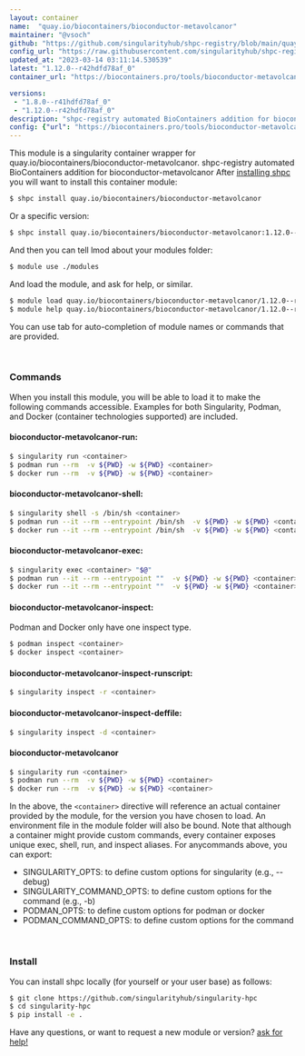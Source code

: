 ```yaml
---
layout: container
name:  "quay.io/biocontainers/bioconductor-metavolcanor"
maintainer: "@vsoch"
github: "https://github.com/singularityhub/shpc-registry/blob/main/quay.io/biocontainers/bioconductor-metavolcanor/container.yaml"
config_url: "https://raw.githubusercontent.com/singularityhub/shpc-registry/main/quay.io/biocontainers/bioconductor-metavolcanor/container.yaml"
updated_at: "2023-03-14 03:11:14.530539"
latest: "1.12.0--r42hdfd78af_0"
container_url: "https://biocontainers.pro/tools/bioconductor-metavolcanor"

versions:
 - "1.8.0--r41hdfd78af_0"
 - "1.12.0--r42hdfd78af_0"
description: "shpc-registry automated BioContainers addition for bioconductor-metavolcanor"
config: {"url": "https://biocontainers.pro/tools/bioconductor-metavolcanor", "maintainer": "@vsoch", "description": "shpc-registry automated BioContainers addition for bioconductor-metavolcanor", "latest": {"1.12.0--r42hdfd78af_0": "sha256:245e939d96d003c3b72f234d79ae525f8db574462752c8c291022c906c3565bc"}, "tags": {"1.8.0--r41hdfd78af_0": "sha256:b7430c2453301b364e155ed2b51e24f338cb1ae192b76639d5f241702f2b6dc7", "1.12.0--r42hdfd78af_0": "sha256:245e939d96d003c3b72f234d79ae525f8db574462752c8c291022c906c3565bc"}, "docker": "quay.io/biocontainers/bioconductor-metavolcanor"}
---
```


This module is a singularity container wrapper for quay.io/biocontainers/bioconductor-metavolcanor.
shpc-registry automated BioContainers addition for bioconductor-metavolcanor
After [installing shpc](#install) you will want to install this container module:


```bash
$ shpc install quay.io/biocontainers/bioconductor-metavolcanor
```

Or a specific version:

```bash
$ shpc install quay.io/biocontainers/bioconductor-metavolcanor:1.12.0--r42hdfd78af_0
```

And then you can tell lmod about your modules folder:

```bash
$ module use ./modules
```

And load the module, and ask for help, or similar.

```bash
$ module load quay.io/biocontainers/bioconductor-metavolcanor/1.12.0--r42hdfd78af_0
$ module help quay.io/biocontainers/bioconductor-metavolcanor/1.12.0--r42hdfd78af_0
```

You can use tab for auto-completion of module names or commands that are provided.

<br>

### Commands

When you install this module, you will be able to load it to make the following commands accessible.
Examples for both Singularity, Podman, and Docker (container technologies supported) are included.

#### bioconductor-metavolcanor-run:

```bash
$ singularity run <container>
$ podman run --rm  -v ${PWD} -w ${PWD} <container>
$ docker run --rm  -v ${PWD} -w ${PWD} <container>
```

#### bioconductor-metavolcanor-shell:

```bash
$ singularity shell -s /bin/sh <container>
$ podman run --it --rm --entrypoint /bin/sh  -v ${PWD} -w ${PWD} <container>
$ docker run --it --rm --entrypoint /bin/sh  -v ${PWD} -w ${PWD} <container>
```

#### bioconductor-metavolcanor-exec:

```bash
$ singularity exec <container> "$@"
$ podman run --it --rm --entrypoint ""  -v ${PWD} -w ${PWD} <container> "$@"
$ docker run --it --rm --entrypoint ""  -v ${PWD} -w ${PWD} <container> "$@"
```

#### bioconductor-metavolcanor-inspect:

Podman and Docker only have one inspect type.

```bash
$ podman inspect <container>
$ docker inspect <container>
```

#### bioconductor-metavolcanor-inspect-runscript:

```bash
$ singularity inspect -r <container>
```

#### bioconductor-metavolcanor-inspect-deffile:

```bash
$ singularity inspect -d <container>
```



#### bioconductor-metavolcanor

```bash
$ singularity run <container>
$ podman run --rm  -v ${PWD} -w ${PWD} <container>
$ docker run --rm  -v ${PWD} -w ${PWD} <container>
```


In the above, the `<container>` directive will reference an actual container provided
by the module, for the version you have chosen to load. An environment file in the
module folder will also be bound. Note that although a container
might provide custom commands, every container exposes unique exec, shell, run, and
inspect aliases. For anycommands above, you can export:

 - SINGULARITY_OPTS: to define custom options for singularity (e.g., --debug)
 - SINGULARITY_COMMAND_OPTS: to define custom options for the command (e.g., -b)
 - PODMAN_OPTS: to define custom options for podman or docker
 - PODMAN_COMMAND_OPTS: to define custom options for the command

<br>

### Install

You can install shpc locally (for yourself or your user base) as follows:

```bash
$ git clone https://github.com/singularityhub/singularity-hpc
$ cd singularity-hpc
$ pip install -e .
```

Have any questions, or want to request a new module or version? [ask for help!](https://github.com/singularityhub/singularity-hpc/issues)